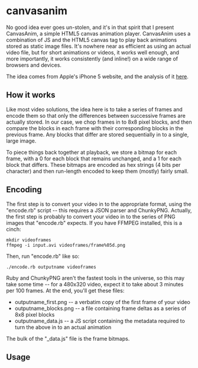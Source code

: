 canvasanim
==========

No good idea ever goes un-stolen, and it's in that spirit that I present
CanvasAnim, a simple HTML5 canvas animation player. CanvasAnim uses a 
combination of JS and the HTML5 canvas tag to play back animations stored
as static image files. It's nowhere near as efficient as using an actual
video file, but for short animations or videos, it works well enough, and
more importantly, it works consistently (and inline!) on a wide range of
browsers and devices.

The idea comes from Apple's iPhone 5 website, and the analysis of it [here](https://docs.google.com/document/pub?id=1GWTMLjqQsQS45FWwqNG9ztQTdGF48hQYpjQHR_d1WsI).

## How it works ##
Like most video solutions, the idea here is to take a series of frames and encode them so that
only the differences between successive frames are actually stored. In our case, we chop frames
in to 8x8 pixel blocks, and then compare the blocks in each frame with their corresponding blocks
in the previous frame. Any blocks that differ are stored sequentially in to a single, large image.

To piece things back together at playback, we store a bitmap for each frame, with a 0 for each
block that remains unchanged, and a 1 for each block that differs. These bitmaps are encoded as
hex strings (4 bits per character) and then run-length encoded to keep them (mostly) fairly small.

## Encoding ##

The first step is to convert your video in to the appropriate format, using the
"encode.rb" script -- this requires a JSON parser and ChunkyPNG. Actually, the first
step is probably to convert your video in to the series of PNG images that "encode.rb"
expects. If you have FFMPEG installed, this is a cinch:

    mkdir videoframes
    ffmpeg -i input.avi videoframes/frame%05d.png

Then, run "encode.rb" like so:

    ./encode.rb outputname videoframes

Ruby and ChunkyPNG aren't the fastest tools in the universe, so this may take some time --
for a 480x320 video, expect it to take about 3 minutes per 100 frames. At the end, you'll
get these files:

* outputname_first.png -- a verbatim copy of the first frame of your video
* outputname_blocks.png -- a file containing frame deltas as a series of 8x8 pixel blocks
* outputname_data.js -- a JS script containing the metadata required to turn the above in to an actual animation

The bulk of the "_data.js" file is the frame bitmaps. 

## Usage ##
